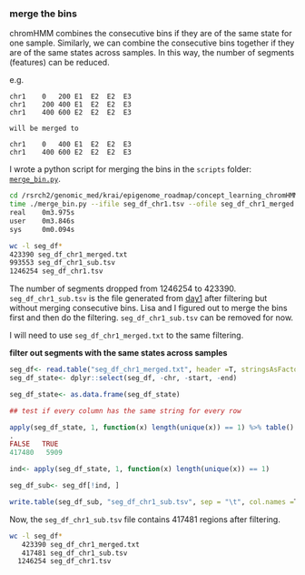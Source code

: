 ### merge the bins

chromHMM combines the consecutive bins if they are of the same state for one sample. Similarly,
we can combine the consecutive bins together if they are of the same states across samples. In this
way, the number of segments (features) can be reduced.

e.g.

```
chr1    0   200 E1  E2  E2  E3
chr1    200 400 E1  E2  E2  E3
chr1    400 600 E2  E2  E2  E3

will be merged to

chr1    0   400 E1  E2  E2  E3
chr1    400 600 E2  E2  E2  E3

```

I wrote a python script for merging the bins in the `scripts` folder: [`merge_bin.py`](https://github.com/crazyhottommy/Epigenome_RoadTrip/blob/master/scripts/merge_bin.py).

```bash
cd /rsrch2/genomic_med/krai/epigenome_roadmap/concept_learning_chromHMM_segs/chr1_segments
time ./merge_bin.py --ifile seg_df_chr1.tsv --ofile seg_df_chr1_merged.txt
real    0m3.975s
user    0m3.846s
sys     0m0.094s

wc -l seg_df*
423390 seg_df_chr1_merged.txt
993553 seg_df_chr1_sub.tsv
1246254 seg_df_chr1.tsv
```
The number of segments dropped from 1246254 to 423390. `seg_df_chr1_sub.tsv` is the file generated from [day1](https://github.com/crazyhottommy/Epigenome_RoadTrip/blob/master/daily_notes/2018-03-13_day1.md) after filtering but
without merging consecutive bins.
Lisa and I figured out to merge the bins first and then do the filtering. `seg_df_chr1_sub.tsv` can be removed for now.

I will need to use `seg_df_chr1_merged.txt` to the same filtering.

**filter out segments with the same states across samples**

```r
seg_df<- read.table("seg_df_chr1_merged.txt", header =T, stringsAsFactor = F)
seg_df_state<- dplyr::select(seg_df, -chr, -start, -end)

seg_df_state<- as.data.frame(seg_df_state)

## test if every column has the same string for every row

apply(seg_df_state, 1, function(x) length(unique(x)) == 1) %>% table()
.
FALSE   TRUE
417480   5909

ind<- apply(seg_df_state, 1, function(x) length(unique(x)) == 1)

seg_df_sub<- seg_df[!ind, ]

write.table(seg_df_sub, "seg_df_chr1_sub.tsv", sep = "\t", col.names =T, row.names = F, quote =F)
```

Now, the `seg_df_chr1_sub.tsv` file contains 417481 regions after filtering.


```bash
wc -l seg_df*
   423390 seg_df_chr1_merged.txt
   417481 seg_df_chr1_sub.tsv
  1246254 seg_df_chr1.tsv

```
